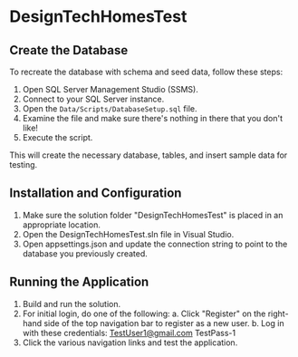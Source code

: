 # DesignTechHomesTest

## Create the Database

To recreate the database with schema and seed data, follow these steps:

1. Open SQL Server Management Studio (SSMS).
2. Connect to your SQL Server instance.
3. Open the `Data/Scripts/DatabaseSetup.sql` file.
4. Examine the file and make sure there's nothing in there that you don't like!
5. Execute the script.

This will create the necessary database, tables, and insert sample data for testing.


## Installation and Configuration

1. Make sure the solution folder "DesignTechHomesTest" is placed in an appropriate location.
2. Open the DesignTechHomesTest.sln file in Visual Studio.
3. Open appsettings.json and update the connection string to point to the database you previously created.


## Running the Application

1. Build and run the solution.
2. For initial login, do one of the following:
   a. Click "Register" on the right-hand side of the top navigation bar to register as a new user.
   b. Log in with these credentials:
	  TestUser1@gmail.com
	  TestPass-1
3. Click the various navigation links and test the application.